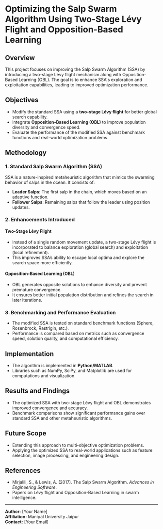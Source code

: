 # Optimizing the Salp Swarm Algorithm Using Two-Stage Lévy Flight and Opposition-Based Learning

## Overview
This project focuses on improving the Salp Swarm Algorithm (SSA) by introducing a two-stage Lévy flight mechanism along with Opposition-Based Learning (OBL). The goal is to enhance SSA's exploration and exploitation capabilities, leading to improved optimization performance.

## Objectives
- Modify the standard SSA using a **two-stage Lévy flight** for better global search capability.
- Integrate **Opposition-Based Learning (OBL)** to improve population diversity and convergence speed.
- Evaluate the performance of the modified SSA against benchmark functions and real-world optimization problems.

## Methodology
### **1. Standard Salp Swarm Algorithm (SSA)**
SSA is a nature-inspired metaheuristic algorithm that mimics the swarming behavior of salps in the ocean. It consists of:
- **Leader Salps**: The first salp in the chain, which moves based on an adaptive function.
- **Follower Salps**: Remaining salps that follow the leader using position updates.

### **2. Enhancements Introduced**
#### **Two-Stage Lévy Flight**
- Instead of a single random movement update, a two-stage Lévy flight is incorporated to balance exploration (global search) and exploitation (local refinement).
- This improves SSA’s ability to escape local optima and explore the search space more efficiently.

#### **Opposition-Based Learning (OBL)**
- OBL generates opposite solutions to enhance diversity and prevent premature convergence.
- It ensures better initial population distribution and refines the search in later iterations.

### **3. Benchmarking and Performance Evaluation**
- The modified SSA is tested on standard benchmark functions (Sphere, Rosenbrock, Rastrigin, etc.).
- Performance is compared based on metrics such as convergence speed, solution quality, and computational efficiency.

## Implementation
- The algorithm is implemented in **Python/MATLAB**.
- Libraries such as NumPy, SciPy, and Matplotlib are used for computations and visualization.

## Results and Findings
- The optimized SSA with two-stage Lévy flight and OBL demonstrates improved convergence and accuracy.
- Benchmark comparisons show significant performance gains over standard SSA and other metaheuristic algorithms.

## Future Scope
- Extending this approach to multi-objective optimization problems.
- Applying the optimized SSA to real-world applications such as feature selection, image processing, and engineering design.

## References
- Mirjalili, S., & Lewis, A. (2017). The Salp Swarm Algorithm. *Advances in Engineering Software*.
- Papers on Lévy flight and Opposition-Based Learning in swarm intelligence.

---
**Author:** [Your Name]  
**Affiliation:** Manipal University Jaipur  
**Contact:** [Your Email]

